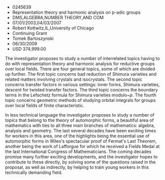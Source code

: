 
* 0245639
* Representation theory and harmonic analysis on p-adic groups
* DMS,ALGEBRA,NUMBER THEORY,AND COM
* 07/01/2003,04/03/2007
* Robert Kottwitz,IL,University of Chicago
* Continuing Grant
* Tomek Bartoszynski
* 06/30/2009
* USD 374,999.00

The investigator proposes to study a number of interrelated topics having to do
with representation theory and harmonic analysis for reductive groups over local
fields. There are four general topics, some of which are divided up further. The
first topic concerns bad reduction of Shimura varieties and related matters
involving crystals and isocrystals. The second topic concerns transfer factors
in various settings: inner forms, Shimura varieties, descent for twisted
transfer factors. The third topic concerns the boundary terms in the Lefschetz
formula for Shimura varieties modulo~$p$. The fourth topic concerns geometric
methods of studying orbital integrals for groups over local fields of finite
characteristic.

In less technical language the investigator proposes to study a number of
topics that belong to the theory of automorphic forms, a beautiful area of
mathematics with ties to all three main branches of mathematics: algebra,
analysis and geometry. The last several decades have been exciting times for
workers in this area, one of the highlights being the essential use of
automorphic forms in Wiles's spectacular proof of Fermat's Last Theorem, another
being the work of Lafforgue for which he received a Fields Medal at the last
International Congress of Mathematicians. The coming decades promise many
further exciting developments, and the investigator hopes to contribute to these
directly, by solving some of the questions raised in the proposal, as well as
indirectly, by helping to train young workers in this technically demanding
field.


